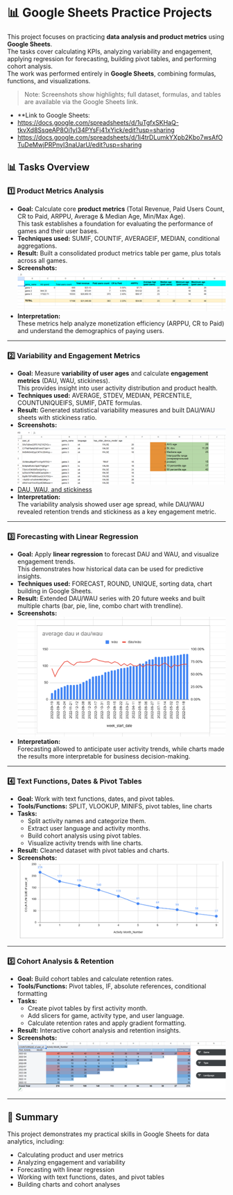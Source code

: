 # 📊 Google Sheets Practice Projects

This project focuses on practicing **data analysis and product metrics** using **Google Sheets**.  
The tasks cover calculating KPIs, analyzing variability and engagement, applying regression for forecasting, building pivot tables, and performing cohort analysis.  
The work was performed entirely in **Google Sheets**, combining formulas, functions, and visualizations.  


> Note: Screenshots show highlights; full dataset, formulas, and tables are available via the Google Sheets link.
- **Link to Google Sheets:
- https://docs.google.com/spreadsheets/d/1uTgfxSKHaQ-tkvXd8SsqeAP8Oi1yI34PYsFj41xYick/edit?usp=sharing
- https://docs.google.com/spreadsheets/d/1i4trDLumkYXpb2Kbo7wsAfOTuDeMwjPRPnyI3naUarU/edit?usp=sharing
 

## 📊 Tasks Overview  

### 1️⃣ Product Metrics Analysis
- **Goal:** Calculate core **product metrics** (Total Revenue, Paid Users Count, CR to Paid, ARPPU, Average & Median Age, Min/Max Age).  
This task establishes a foundation for evaluating the performance of games and their user bases.  
- **Techniques used:** SUMIF, COUNTIF, AVERAGEIF, MEDIAN, conditional aggregations.  
- **Result:** Built a consolidated product metrics table per game, plus totals across all games.  
- **Screenshots:** ![Product Metrics](assets/task1.png)
- **Interpretation:**  
These metrics help analyze monetization efficiency (ARPPU, CR to Paid) and understand the demographics of paying users.  

---

### 2️⃣ Variability and Engagement Metrics  
- **Goal:** Measure **variability of user ages** and calculate **engagement metrics** (DAU, WAU, stickiness).  
This provides insight into user activity distribution and product health.  
- **Techniques used:** AVERAGE, STDEV, MEDIAN, PERCENTILE, COUNTUNIQUEIFS, SUMIF, DATE formulas.  
- **Result:** Generated statistical variability measures and built DAU/WAU sheets with stickiness ratio.  
- **Screenshots:** ![Engagement Analysis](assets/task2.png)
- [DAU, WAU, and stickiness](assets/task2.1.png)
- **Interpretation:**  
The variability analysis showed user age spread, while DAU/WAU revealed retention trends and stickiness as a key engagement metric.  

---

### 3️⃣ Forecasting with Linear Regression  
- **Goal:** Apply **linear regression** to forecast DAU and WAU, and visualize engagement trends.  
This demonstrates how historical data can be used for predictive insights.  
- **Techniques used:** FORECAST, ROUND, UNIQUE, sorting data, chart building in Google Sheets.  
- **Result:** Extended DAU/WAU series with 20 future weeks and built multiple charts (bar, pie, line, combo chart with trendline).  
- **Screenshots:** ![combo chart](assets/task3.png)
- **Interpretation:**  
Forecasting allowed to anticipate user activity trends, while charts made the results more interpretable for business decision-making.  

---

### 4️⃣ Text Functions, Dates & Pivot Tables
- **Goal:** Work with text functions, dates, and pivot tables.
- **Tools/Functions:** SPLIT, VLOOKUP, MINIFS, pivot tables, line charts
- **Tasks:** 
  - Split activity names and categorize them.
  - Extract user language and activity months.
  - Build cohort analysis using pivot tables.
  - Visualize activity trends with line charts.
- **Result:** Cleaned dataset with pivot tables and charts.
- **Screenshots:** ![line charts](assets/task4.png)

---

### 5️⃣ Cohort Analysis & Retention
- **Goal:** Build cohort tables and calculate retention rates.
- **Tools/Functions:** Pivot tables, IF, absolute references, conditional formatting
- **Tasks:** 
  - Create pivot tables by first activity month.
  - Add slicers for game, activity type, and user language.
  - Calculate retention rates and apply gradient formatting.
- **Result:** Interactive cohort analysis and retention insights.
- **Screenshots:** ![cohort table](assets/task5.png)

---

## 📌 Summary
This project demonstrates my practical skills in Google Sheets for data analytics, including:  
- Calculating product and user metrics  
- Analyzing engagement and variability  
- Forecasting with linear regression  
- Working with text functions, dates, and pivot tables  
- Building charts and cohort analyses
